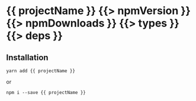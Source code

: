 # {{ projectName }} {{> npmVersion }} {{> npmDownloads }} {{> types }} {{> deps }}

## Installation

`yarn add {{ projectName }}`

or

`npm i --save {{ projectName }}`
